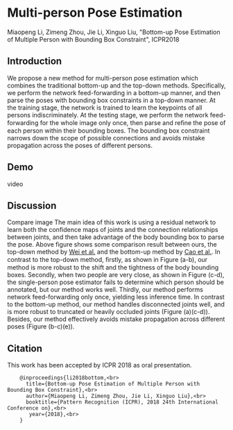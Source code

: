 # Multi-person Pose Estimation
Miaopeng Li, Zimeng Zhou, Jie Li, Xinguo Liu, "Bottom-up Pose Estimation of Multiple Person with Bounding Box Constraint", ICPR2018

## Introduction
We propose a new method for multi-person pose estimation which combines the traditional bottom-up and the top-down methods. Specifically, we perform the network feed-forwarding in a bottom-up manner, and then parse the poses with bounding box constraints in a top-down manner. At the training stage, the network is trained to learn the keypoints of all persons indiscriminately. At the testing stage, we perform the network feed-forwarding for the whole image only once, then parse and reﬁne the pose of each person within their bounding boxes. The bounding box constraint narrows down the scope of possible connections and avoids mistake propagation across the poses of different persons.

## Demo
video
## Discussion
Compare image
The main idea of this work is using a residual network to learn both the confidence maps of joints and the connection relationships between joints, and then take advantage of the body bounding box to parse the pose. Above figure shows some comparison result between ours, the top-down method by [Wei et al.](https://github.com/shihenw/convolutional-pose-machines-release) and the bottom-up method by [Cao et al.](https://github.com/ZheC/Realtime_Multi-Person_Pose_Estimation). In contrast to the top-down method, ﬁrstly, as shown in Figure (a-b), our method is more robust to the shift and the tightness of the body bounding boxes. Secondly, when two people are very close, as shown in Figure (c-d), the single-person pose estimator fails to determine which person should be annotated, but our method works well. Thirdly, our method performs network feed-forwarding only once, yielding less inference time. In contrast to the bottom-up method, our method handles disconnected joints well, and is more robust to truncated or heavily occluded joints (Figure (a)(c-d)). Besides, our method effectively avoids mistake propagation across different poses (Figure (b-c)(e)).

## Citation
This work has been accepted by ICPR 2018 as oral presentation.<br>

        @inproceedings{li2018bottom,<br>
          title={Bottom-up Pose Estimation of Multiple Person with Bounding Box Constraint},<br>
          author={Miaopeng Li, Zimeng Zhou, Jie Li, Xinguo Liu},<br>
          booktitle={Pattern Recognition (ICPR), 2018 24th International Conference on},<br>
           year={2018},<br>
        }
